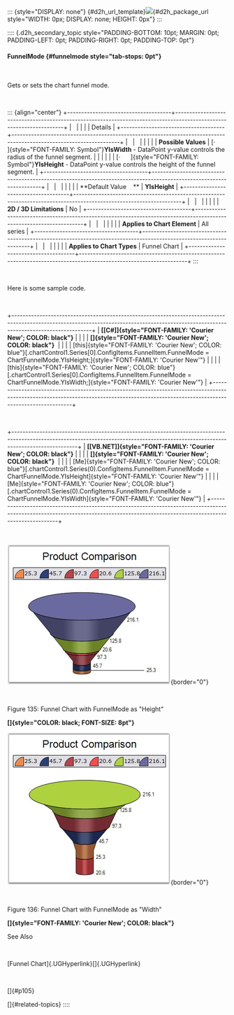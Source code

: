 ::: {style="DISPLAY: none"}
[](ms-xhelp:///?Id=d2h_url_template){#d2h_url_template}![](!package_url!){#d2h_package_url style="WIDTH: 0px; DISPLAY: none; HEIGHT: 0px"}
:::

:::: {.d2h_secondary_topic style="PADDING-BOTTOM: 10pt; MARGIN: 0pt; PADDING-LEFT: 0pt; PADDING-RIGHT: 0pt; PADDING-TOP: 0pt"}
#### FunnelMode {#funnelmode style="tab-stops: 0pt"}

 

Gets or sets the chart funnel mode.

 

::: {align="center"}
+-------------------------------------+--------------------------------------------------------------------------------------------------------------------+
|                                                                                                                                                          |
|                                                                                                                                                          |
| Details                                                                                                                                                  |
+-------------------------------------+--------------------------------------------------------------------------------------------------------------------+
|                                     |                                                                                                                    |
|                                     |                                                                                                                    |
| **Possible Values**                 | [·      ]{style="FONT-FAMILY: Symbol"}**YIsWidth** - DataPoint y-value controls the radius of the funnel segment.  |
|                                     |                                                                                                                    |
|                                     | [·      ]{style="FONT-FAMILY: Symbol"}**YIsHeight** - DataPoint y-value controls the height of the funnel segment. |
+-------------------------------------+--------------------------------------------------------------------------------------------------------------------+
|                                     |                                                                                                                    |
|                                     |                                                                                                                    |
| **Default Value    **               | **YIsHeight**                                                                                                      |
+-------------------------------------+--------------------------------------------------------------------------------------------------------------------+
|                                     |                                                                                                                    |
|                                     |                                                                                                                    |
| **2D / 3D Limitations**             | No                                                                                                                 |
+-------------------------------------+--------------------------------------------------------------------------------------------------------------------+
|                                     |                                                                                                                    |
|                                     |                                                                                                                    |
| **Applies to Chart Element**        | All series                                                                                                         |
+-------------------------------------+--------------------------------------------------------------------------------------------------------------------+
|                                     |                                                                                                                    |
|                                     |                                                                                                                    |
| **Applies to Chart Types**          | Funnel Chart                                                                                                       |
+-------------------------------------+--------------------------------------------------------------------------------------------------------------------+
:::

 

Here is some sample code.

 

+----------------------------------------------------------------------------------------------------------------------------------------------------------------------------------------+
| **[\[C#\]]{style="FONT-FAMILY: 'Courier New'; COLOR: black"}**                                                                                                                         |
|                                                                                                                                                                                        |
| **[]{style="FONT-FAMILY: 'Courier New'; COLOR: black"}**                                                                                                                               |
|                                                                                                                                                                                        |
| [this]{style="FONT-FAMILY: 'Courier New'; COLOR: blue"}[.chartControl1.Series\[0\].ConfigItems.FunnelItem.FunnelMode = ChartFunnelMode.YIsHeight;]{style="FONT-FAMILY: 'Courier New'"} |
|                                                                                                                                                                                        |
| [this]{style="FONT-FAMILY: 'Courier New'; COLOR: blue"}[.chartControl1.Series\[0\].ConfigItems.FunnelItem.FunnelMode = ChartFunnelMode.YIsWidth;]{style="FONT-FAMILY: 'Courier New'"}  |
+----------------------------------------------------------------------------------------------------------------------------------------------------------------------------------------+

 

+-----------------------------------------------------------------------------------------------------------------------------------------------------------------------------------+
| **[\[VB.NET\]]{style="FONT-FAMILY: 'Courier New'; COLOR: black"}**                                                                                                                |
|                                                                                                                                                                                   |
| **[]{style="FONT-FAMILY: 'Courier New'; COLOR: black"}**                                                                                                                          |
|                                                                                                                                                                                   |
| [Me]{style="FONT-FAMILY: 'Courier New'; COLOR: blue"}[.chartControl1.Series(0).ConfigItems.FunnelItem.FunnelMode = ChartFunnelMode.YIsHeight]{style="FONT-FAMILY: 'Courier New'"} |
|                                                                                                                                                                                   |
| [Me]{style="FONT-FAMILY: 'Courier New'; COLOR: blue"}[.chartControl1.Series(0).ConfigItems.FunnelItem.FunnelMode = ChartFunnelMode.YIsWidth]{style="FONT-FAMILY: 'Courier New'"}  |
+-----------------------------------------------------------------------------------------------------------------------------------------------------------------------------------+

 

![](ImagesExt/image84_136.jpg){border="0"}

 

Figure 135: Funnel Chart with FunnelMode as \"Height\"

**[]{style="COLOR: black; FONT-SIZE: 8pt"}** 

![](ImagesExt/image84_137.jpg){border="0"}

 

Figure 136: Funnel Chart with FunnelMode as \"Width\"

**[]{style="FONT-FAMILY: 'Courier New'; COLOR: black"}** 

See Also

 

[Funnel Chart]{.UGHyperlink}[]{.UGHyperlink}

 

[]{#p105} 

[]{#related-topics}
::::
